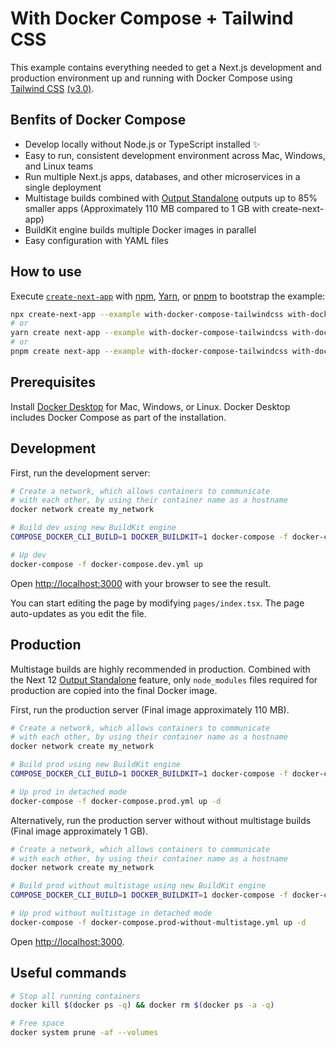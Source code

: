 # With Docker Compose + Tailwind CSS

This example contains everything needed to get a Next.js development and production environment up and running with Docker Compose using [Tailwind CSS](https://tailwindcss.com/) [(v3.0)](https://tailwindcss.com/blog/tailwindcss-v3).

## Benfits of Docker Compose

- Develop locally without Node.js or TypeScript installed ✨
- Easy to run, consistent development environment across Mac, Windows, and Linux teams
- Run multiple Next.js apps, databases, and other microservices in a single deployment
- Multistage builds combined with [Output Standalone](https://nextjs.org/docs/advanced-features/output-file-tracing#automatically-copying-traced-files-experimental) outputs up to 85% smaller apps (Approximately 110 MB compared to 1 GB with create-next-app)
- BuildKit engine builds multiple Docker images in parallel
- Easy configuration with YAML files

## How to use

Execute [`create-next-app`](https://github.com/vercel/next.js/tree/canary/packages/create-next-app) with [npm](https://docs.npmjs.com/cli/init), [Yarn](https://yarnpkg.com/lang/en/docs/cli/create/), or [pnpm](https://pnpm.io) to bootstrap the example:

```bash
npx create-next-app --example with-docker-compose-tailwindcss with-docker-compose-tailwindcss-app
# or
yarn create next-app --example with-docker-compose-tailwindcss with-docker-compose-tailwindcss-app
# or
pnpm create next-app --example with-docker-compose-tailwindcss with-docker-compose-tailwindcss-app
```

## Prerequisites

Install [Docker Desktop](https://docs.docker.com/get-docker) for Mac, Windows, or Linux. Docker Desktop includes Docker Compose as part of the installation.

## Development

First, run the development server:

```bash
# Create a network, which allows containers to communicate
# with each other, by using their container name as a hostname
docker network create my_network

# Build dev using new BuildKit engine
COMPOSE_DOCKER_CLI_BUILD=1 DOCKER_BUILDKIT=1 docker-compose -f docker-compose.dev.yml build --parallel

# Up dev
docker-compose -f docker-compose.dev.yml up
```

Open [http://localhost:3000](http://localhost:3000) with your browser to see the result.

You can start editing the page by modifying `pages/index.tsx`. The page auto-updates as you edit the file.

## Production

Multistage builds are highly recommended in production. Combined with the Next 12 [Output Standalone](https://nextjs.org/docs/advanced-features/output-file-tracing#automatically-copying-traced-files-experimental) feature, only `node_modules` files required for production are copied into the final Docker image.

First, run the production server (Final image approximately 110 MB).

```bash
# Create a network, which allows containers to communicate
# with each other, by using their container name as a hostname
docker network create my_network

# Build prod using new BuildKit engine
COMPOSE_DOCKER_CLI_BUILD=1 DOCKER_BUILDKIT=1 docker-compose -f docker-compose.prod.yml build --parallel

# Up prod in detached mode
docker-compose -f docker-compose.prod.yml up -d
```

Alternatively, run the production server without without multistage builds (Final image approximately 1 GB).

```bash
# Create a network, which allows containers to communicate
# with each other, by using their container name as a hostname
docker network create my_network

# Build prod without multistage using new BuildKit engine
COMPOSE_DOCKER_CLI_BUILD=1 DOCKER_BUILDKIT=1 docker-compose -f docker-compose.prod-without-multistage.yml build --parallel

# Up prod without multistage in detached mode
docker-compose -f docker-compose.prod-without-multistage.yml up -d
```

Open [http://localhost:3000](http://localhost:3000).

## Useful commands

```bash
# Stop all running containers
docker kill $(docker ps -q) && docker rm $(docker ps -a -q)

# Free space
docker system prune -af --volumes
```
